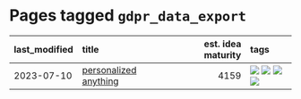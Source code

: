 # Pages tagged `gdpr_data_export`

|last_modified|title|est. idea maturity|tags
|:---|:---|---:|:---|
|2023-07-10|[personalized anything](../personalized_anything.md)|4159|[![](https://img.shields.io/badge/tag-gdpr_data_export-29349d)](../tags/gdpr_data_export.md) [![](https://img.shields.io/badge/tag-llm-50c04b)](../tags/llm.md) [![](https://img.shields.io/badge/tag-personalization-4072a1)](../tags/personalization.md) [![](https://img.shields.io/badge/tag-productivity-7c795e)](../tags/productivity.md)|